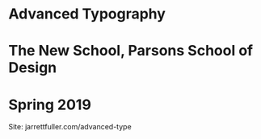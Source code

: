# Advanced Typography
# The New School, Parsons School of Design
# Spring 2019

Site: jarrettfuller.com/advanced-type
